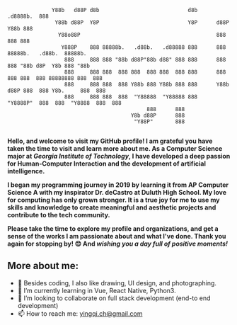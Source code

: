 ```
              Y88b   d88P d8b                            d8b       .d8888b.  888                        
               Y88b d88P  Y8P                            Y8P      d88P  Y88b 888                        
                Y88o88P                                           888    888 888                        
                 Y888P    888 88888b.   .d88b.   .d88888 888      888        88888b.   .d88b.  88888b.  
                  888     888 888 "88b d88P"88b d88" 888 888      888        888 "88b d8P  Y8b 888 "88b 
                  888     888 888  888 888  888 888  888 888      888    888 888  888 88888888 888  888 
                  888     888 888  888 Y88b 888 Y88b 888 888      Y88b  d88P 888  888 Y8b.     888  888 
                  888     888 888  888  "Y88888  "Y88888 888       "Y8888P"  888  888  "Y8888  888  888 
                                            888      888                                                
                                       Y8b d88P      888                                                
                                        "Y88P"       888                                                
                                                                              
```
<strong>Hello, and welcome to visit my GitHub profile! I am grateful you have taken the time to visit and learn more about me. As a Computer Science major at <em>Georgia Institute of Technology</em>, I have developed a deep passion for Human-Computer Interaction and the development of artificial intelligence. 

I began my programming journey in 2019 by learning it from AP Computer Science A with my inspirator Dr. deCastro at Duluth High School. My love for computing has only grown stronger. It is a true joy for me to use my skills and knowledge to create meaningful and aesthetic projects and contribute to the tech community.

Please take the time to explore my profile and organizations, and get a sense of the works I am passionate about and what I've done. Thank you again for stopping by! 😊 And <em>wishing you a day full of positive moments!</em></strong>

## More about me:
- 👀 Besides coding, I also like drawing, UI design, and photographing.
- 🌱 I’m currently learning in Vue, React Native, Python3.
- 💞️ I’m looking to collaborate on full stack development (end-to end development)
- 📫 How to reach me: yingqi.ch@gmail.com


<!---
yingqi955/yingqi955 is a ✨ special ✨ repository because its `README.md` (this file) appears on your GitHub profile.
You can click the Preview link to take a look at your changes.
--->
